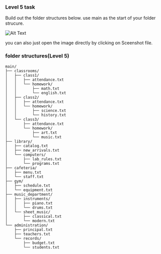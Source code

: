 ### Level 5 task

Build out the folder structures below. use main as the start of your folder strucure. 

![Alt Text](/task5/task_description/Screenshot%202025-09-14%20at%209.33.23 PM.png)

you can also just open the image directly by clicking on Sceenshot file.  

### folder structures(Level 5) 

    main/
    ├── classrooms/
    │   ├── class1/
    │   │   ├── attendance.txt
    │   │   └── homework/
    │   │       ├── math.txt
    │   │       └── english.txt
    │   ├── class2/
    │   │   ├── attendance.txt
    │   │   └── homework/
    │   │       ├── science.txt
    │   │       └── history.txt
    │   └── class3/
    │       ├── attendance.txt
    │       └── homework/
    │           ├── art.txt
    │           └── music.txt
    ├── library/
    │   ├── catalog.txt
    │   ├── new_arrivals.txt
    │   └── computers/
    │       ├── lab_rules.txt
    │       └── programs.txt
    ├── cafeteria/
    │   ├── menu.txt
    │   └── staff.txt
    ├── gym/
    │   ├── schedule.txt
    │   └── equipment.txt
    ├── music_department/
    │   ├── instruments/
    │   │   ├── piano.txt
    │   │   └── drums.txt
    │   └── sheet_music/
    │       ├── classical.txt
    │       └── modern.txt
    └── administration/
        ├── principal.txt
        ├── teachers.txt
        └── records/
            ├── budget.txt
            └── students.txt